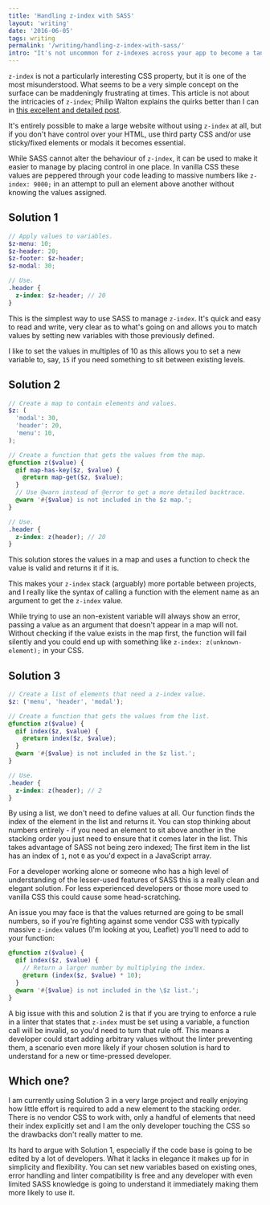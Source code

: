 ```yaml
---
title: 'Handling z-index with SASS'
layout: 'writing'
date: '2016-06-05'
tags: writing
permalink: '/writing/handling-z-index-with-sass/'
intro: "It's not uncommon for z-indexes across your app to become a tangle of bigger and bigger values, all fighting to come out on top. SASS can help you manage that."
---
```


`z-index` is not a particularly interesting CSS property, but it is one of the most misunderstood. What seems to be a very simple concept on the surface can be maddeningly frustrating at times. This article is not about the intricacies of `z-index`; Philip Walton explains the quirks better than I can in [this excellent and detailed post](https://philipwalton.com/articles/what-no-one-told-you-about-z-index/).

It's entirely possible to make a large website without using `z-index` at all, but if you don't have control over your HTML, use third party CSS and/or use sticky/fixed elements or modals it becomes essential.

While SASS cannot alter the behaviour of `z-index`, it can be used to make it easier to manage by placing control in one place. In vanilla CSS these values are peppered through your code leading to massive numbers like `z-index: 9000;` in an attempt to pull an element above another without knowing the values assigned.

## Solution 1

```scss
// Apply values to variables.
$z-menu: 10;
$z-header: 20;
$z-footer: $z-header;
$z-modal: 30;

// Use.
.header {
  z-index: $z-header; // 20
}
```

This is the simplest way to use SASS to manage `z-index`. It's quick and easy to read and write, very clear as to what's going on and allows you to match values by setting new variables with those previously defined.

I like to set the values in multiples of 10 as this allows you to set a new variable to, say, `15` if you need something to sit between existing levels.

## Solution 2

```scss
// Create a map to contain elements and values.
$z: (
  'modal': 30,
  'header': 20,
  'menu': 10,
);

// Create a function that gets the values from the map.
@function z($value) {
  @if map-has-key($z, $value) {
    @return map-get($z, $value);
  }
  // Use @warn instead of @error to get a more detailed backtrace.
  @warn '#{$value} is not included in the $z map.';
}

// Use.
.header {
  z-index: z(header); // 20
}
```

This solution stores the values in a map and uses a function to check the value is valid and returns it if it is.

This makes your `z-index` stack (arguably) more portable between projects, and I really like the syntax of calling a function with the element name as an argument to get the `z-index` value.

While trying to use an non-existent variable will always show an error, passing a value as an argument that doesn't appear in a map will not. Without checking if the value exists in the map first, the function will fail silently and you could end up with something like `z-index: z(unknown-element);` in your CSS.

## Solution 3

```scss
// Create a list of elements that need a z-index value.
$z: ('menu', 'header', 'modal');

// Create a function that gets the values from the list.
@function z($value) {
  @if index($z, $value) {
    @return index($z, $value);
  }
  @warn '#{$value} is not included in the $z list.';
}

// Use.
.header {
  z-index: z(header); // 2
}
```

By using a list, we don't need to define values at all. Our function finds the index of the element in the list and returns it. You can stop thinking about numbers entirely - if you need an element to sit above another in the stacking order you just need to ensure that it comes later in the list. This takes advantage of SASS not being zero indexed; The first item in the list has an index of `1`, not `0` as you'd expect in a JavaScript array.

For a developer working alone or someone who has a high level of understanding of the lesser-used features of SASS this is a really clean and elegant solution. For less experienced developers or those more used to vanilla CSS this could cause some head-scratching.

An issue you may face is that the values returned are going to be small numbers, so if you're fighting against some vendor CSS with typically massive `z-index` values (I'm looking at you, Leaflet) you'll need to add to your function:

```scss
@function z($value) {
  @if index($z, $value) {
    // Return a larger number by multiplying the index.
    @return (index($z, $value) * 10);
  }
  @warn '#{$value} is not included in the \$z list.';
}
```

A big issue with this and solution 2 is that if you are trying to enforce a rule in a linter that states that `z-index` must be set using a variable, a function call will be invalid, so you'd need to turn that rule off. This means a developer could start adding arbitrary values without the linter preventing them, a scenario even more likely if your chosen solution is hard to understand for a new or time-pressed developer.

## Which one?

I am currently using Solution 3 in a very large project and really enjoying how little effort is required to add a new element to the stacking order. There is no vendor CSS to work with, only a handful of elements that need their index explicitly set and I am the only developer touching the CSS so the drawbacks don't really matter to me.

Its hard to argue with Solution 1, especially if the code base is going to be edited by a lot of developers. What it lacks in elegance it makes up for in simplicity and flexibility. You can set new variables based on existing ones, error handling and linter compatibility is free and any developer with even limited SASS knowledge is going to understand it immediately making them more likely to use it.
